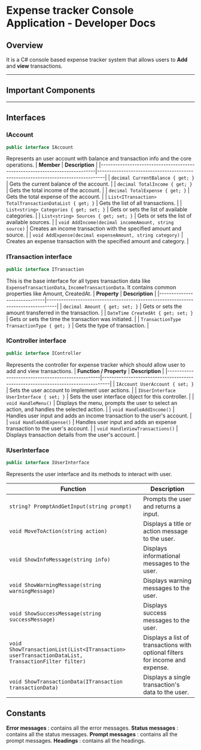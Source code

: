# Expense tracker Console Application - Developer Docs

## Overview  
It is a C# console based expense tracker system that allows users to **Add** and **view** transactions.  

---

## Important Components

---
## Interfaces
### IAccount
```cs
public interface IAccount
```
Represents an user account with balance and transaction info and the core operations.
| **Member**                                                                 | **Description**                                                                 |
|----------------------------------------------------------------------------|---------------------------------------------------------------------------------|
| `decimal CurrentBalance { get; }`                                          | Gets the current balance of the account.                                        |
| `decimal TotalIncome { get; }`                                             | Gets the total income of the account.                                           |
| `decimal TotalExpense { get; }`                                            | Gets the total expense of the account.                                          |
| `List<ITransaction> TotalTransactionDataList { get; }`                    | Gets the list of all transactions.                                              |
| `List<string> Categories { get; set; }`                                    | Gets or sets the list of available categories.                                  |
| `List<string> Sources { get; set; }`                                       | Gets or sets the list of available sources.                                     |
| `void AddIncome(decimal incomeAmount, string source)`                     | Creates an income transaction with the specified amount and source.             |
| `void AddExpense(decimal expenseAmount, string category)`                 | Creates an expense transaction with the specified amount and category.          |

### ITransaction interface
 ```cs
 public interface ITransaction
 ```
This is the base interface for all types transaction data like `ExpenseTransactionData`, `IncomeTransactionData`. It contains common properties like Amount, CreatedAt.
| **Property**                  | **Description**                                                                 |
|------------------------------|----------------------------------------------------------------------------------|
| `decimal Amount { get; set; }`   | Gets or sets the amount transferred in the transaction.                      |
| `DateTime CreatedAt { get; set; }` | Gets or sets the time the transaction was initiated.                       |
| `TransactionType TransactionType { get; }` | Gets the type of transaction.					      |

### IController interface
```cs
public interface IController
```
Represents the controller for expense tracker which should allow user to add and view transactions.
| **Function / Property**                          | **Description**                                                                 |
|--------------------------------------------------|---------------------------------------------------------------------------------|
| `IAccount UserAccount { set; }`                  | Sets the user account to implement user actions.                                |
| `IUserInterface UserInterface { set; }`          | Sets the user interface object for this controller.                             |
| `void HandleMenu()`                              | Displays the menu, prompts the user to select an action, and handles the selected action. |
| `void HandleAddIncome()`                         | Handles user input and adds an income transaction to the user's account.        |
| `void HandleAddExpense()`                        | Handles user input and adds an expense transaction to the user's account.       |
| `void HandleViewTransactions()`                  | Displays transaction details from the user's account.                           |


### IUserInterface
```cs
public interface IUserInterface
```
Represents the user interface and its methods to interact with user.

| **Function**                                                                                      | **Description**                                                                 |
|----------------------------------------------------------------------------------------------------|---------------------------------------------------------------------------------|
| `string? PromptAndGetInput(string prompt)`                                                          | Prompts the user and returns a input.                                  |
| `void MoveToAction(string action)`                                                                 | Displays a title or action message to the user.                                 |
| `void ShowInfoMessage(string info)`                                                                | Displays informational messages to the user.                                    |
| `void ShowWarningMessage(string warningMessage)`                                                   | Displays warning messages to the user.                                          |
| `void ShowSuccessMessage(string successMessage)`                                                   | Displays success messages to the user.                                          |
| `void ShowTransactionList(List<ITransaction> userTransactionDataList, TransactionFilter filter)` | Displays a list of transactions with optional filters for income and expense.   |
| `void ShowTransactionData(ITransaction transactionData)`                                           | Displays a single transaction's data to the user.                               |


## Constants
**Error messages** : contains all the error messages.
**Status messages** : contains all the status messages.
**Prompt messages** : contains all the prompt messages.
**Headings** : contains all the headings.
